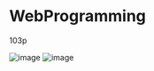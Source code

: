 # WebProgramming
103p


![image](https://github.com/rudgh4493/WebProgramming/assets/70314961/8cae8366-b47f-43e7-9044-6bd8f88daa52)
![image](https://github.com/rudgh4493/WebProgramming/assets/70314961/467cef09-ed17-45ca-ad20-99d076f685e3)

